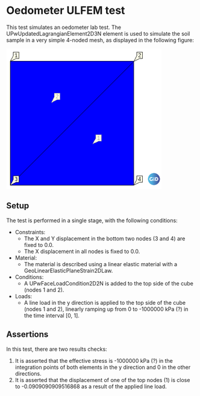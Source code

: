 # Oedometer ULFEM test
This test simulates an oedometer lab test. The UPwUpdatedLagrangianElement2D3N element is used to simulate the soil sample in a very simple 4-noded mesh, as displayed in the following figure:

![MeshStructure.png](MeshStructure.png)

## Setup
The test is performed in a single stage, with the following conditions:
- Constraints:
  - The X and Y displacement in the bottom two nodes (3 and 4) are fixed to 0.0.
  - The X displacement in all nodes is fixed to 0.0.
- Material:
    - The material is described using a linear elastic material with a GeoLinearElasticPlaneStrain2DLaw.
- Conditions:
  - A UPwFaceLoadCondition2D2N is added to the top side of the cube (nodes 1 and 2).
- Loads: 
  - A line load in the y direction is applied to the top side of the cube (nodes 1 and 2), linearly ramping up from 0 to -1000000 kPa (?) in the time interval \[0, 1\].

## Assertions
In this test, there are two results checks:
1. It is asserted that the effective stress is -1000000 kPa (?) in the integration points of both elements in the y direction and 0 in the other directions.
2. It is asserted that the displacement of one of the top nodes (1) is close to -0.0909090909516868 as a result of the applied line load.
